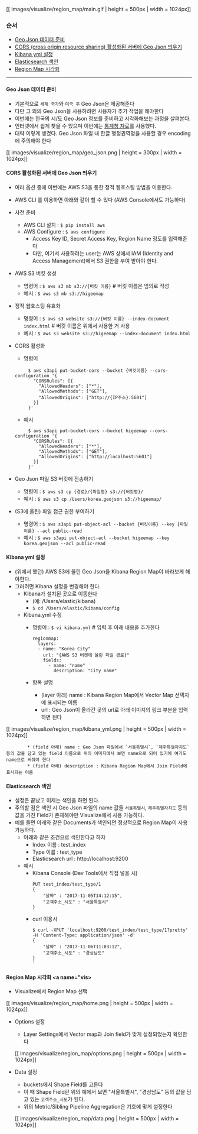 [[ images/visualize/region_map/main.gif | height = 500px | width = 1024px]]

### 순서

* [Geo Json 데이터 준비](#geo)
* [CORS (cross origin resource sharing) 활성화된 서버에 Geo Json 띄우기](#cors)
* [Kibana yml 설정](#kibana)
* [Elasticsearch 색인](#es)
* [Region Map 시각화](#vis)

---
#### Geo Json 데이터 준비 <a name="geo"></a>

* 기본적으로 `세계 국가`와 `미국 주` Geo Json은 제공해준다
* 다만 그 외의 Geo Json을 사용하려면 사용자가 추가 작업을 해야한다
* 이번에는 한국의 시/도 Geo Json 정보를 준비하고 시각화해보는 과정을 살펴본다.
* 인터넷에서 쉽게 찾을 수 있으며 이번에는 [통계청 자료](https://github.com/southkorea/southkorea-maps/blob/master/kostat/2013/json/skorea_provinces_geo_simple.json)를 사용했다. 
* 대략 이렇게 생겼다. Geo Json 파일 내 한글 행정권역명을 사용할 경우 encoding에 주의해야 한다

[[ images/visualize/region_map/geo_json.png | height = 300px | width = 1024px]]

#### CORS 활성화된 서버에 Geo Json 띄우기<a name="cors"></a>

* 여러 옵션 중에 이번에는 AWS S3을 통한 정적 웹호스팅 방법을 이용한다.
* AWS CLI 를 이용하면 아래와 같이 할 수 있다 (AWS Console에서도 가능하다)
* 사전 준비
    * AWS CLI 설치 : `$ pip install aws`
    * AWS Configure : `$ aws configure`
        * Access Key ID, Secret Access Key, Region Name 정도를 입력해준다
        * 다만, 여기서 사용하려는 user는 AWS 상에서 IAM (Identity and Access Management)에서 S3 권한을 부여 받아야 한다. 

* AWS S3 버킷 생성
    * 명령어 : `$ aws s3 mb s3://{버킷 이름}` # 버킷 이름은 임의로 작성
    * 예시 : `$ aws s3 mb s3://higeemap`

* 정적 웹호스팅 유효화
    * 명령어 : `$ aws s3 website s3://{버킷 이름} --index-document index.html` # 버킷 이름은 위에서 사용한 거 사용
    * 예시 : `$ aws s3 website s3://higeemap --index-document index.html`

* CORS 활성화
    * 명령어
    ```
         $ aws s3api put-bucket-cors --bucket {버킷이름} --cors-configuration '{
           "CORSRules": [{
             "AllowedHeaders": ["*"],
             "AllowedMethods": ["GET"],
             "AllowedOrigins": ["http://{IP주소}:5601"]
           }]
         }'
    ```
    * 예시
    ```
         $ aws s3api put-bucket-cors --bucket higeemap --cors-configuration '{
           "CORSRules": [{
             "AllowedHeaders": ["*"],
             "AllowedMethods": ["GET"],
             "AllowedOrigins": ["http://localhost:5601"]
           }]
         }'
    ```

* Geo Json 파일 S3 버킷에 전송하기
    * 명령어 : `$ aws s3 cp {경로}/{파일명} s3://{버킷명}/`
    * 예시 : `$ aws s3 cp /Users/korea.geojson s3://higeemap/`

* (S3에 올린) 파일 접근 권한 부여하기
    * 명령어 : `$ aws s3api put-object-acl --bucket {버킷이름} --key {파일이름} --acl public-read`
    * 예시 : `$ aws s3api put-object-acl --bucket higeemap --key korea.geojson --acl public-read`

#### Kibana yml 설정 <a name="kibana"></a>

* (위에서 했던) AWS S3에 올린 Geo Json을 Kibana Region Map이 바라보게 해야한다.
* 그러려면 Kibana 설정을 변경해야 한다.
    * Kibana가 설치된 곳으로 이동한다 
        * (예: /Users/elastic/kibana)
        * `$ cd /Users/elastic/kibana/config`
    * Kibana.yml 수정
        * 명령어 : `$ vi kibana.yml` # 입력 후 아래 내용을 추가한다

            ```
            regionmap:
              layers:
              - name: "Korea City"
                url: "{AWS S3 버켓에 올린 파일 경로}"
                fields:
                  - name: "name"
                    description: "City name"
            ```
        * 항목 설명
            * (layer 아래) name : Kibana Region Map에서 Vector Map 선택지에 표시되는 이름
            * url : Geo Json이 올라간 곳의 url로 아래 이미지의 링크 부분을 입력하면 된다

[[ images/visualize/region_map/kibana_yml.png | height = 500px | width = 1024px]]

            * (field 아래) name : Geo Json 파일에서 `서울특별시`, `제주특별자치도` 등의 값을 담고 있는 field 이름으로 위의 이미지에서 보면 name으로 되어 있기에 여기도 name으로 써줘야 한다
            * (field 아래) description : Kibana Region Map에서 Join Field에 표시되는 이름

#### Elasticsearch 색인<a name="es"></a>

* 설정은 끝났고 이제는 색인을 하면 된다.
* 주의할 점은 색인 시 Geo Json 파일의 name 값들 `서울특별시`, `제주특별자치도` 등의 값을 가진 Field가 존재해야만 Visualize에서 사용 가능하다.
* 예를 들면 아래와 같은 Documents가 색인되면 정상적으로 Region Map이 사용 가능하다.
    * 아래와 같은 조건으로 색인한다고 하자
        * Index 이름 : test_index
        * Type 이름 : test_type
        * Elasticsearch url : http://localhost:9200
    * 예시
        * Kibana Console (Dev Tools에서 직접 넣을 시)
          ```
          PUT test_index/test_type/1
          {
              "날짜" : "2017-11-05T14:12:15",
              "고객주소_시도" : "서울특별시"
          }
          ```
        * curl 이용시 
          ```
          $ curl -XPUT 'localhost:9200/test_index/test_type/1?pretty' -H 'Content-Type: application/json' -d'
          {
              "날짜" : "2017-11-06T11:03:12",
              "고객주소_시도" : "경상남도"
          }
          '
          ```

#### Region Map 시각화 <a name="vis></a>

* Visualize에서 Region Map 선택

[[ images/visualize/region_map/home.png | height = 500px | width = 1024px]]

* Options 설정
    * Layer Settings에서 Vector map과 Join field가 맞게 설정되었는지 확인한다

    [[ images/visualize/region_map/options.png | height = 500px | width = 1024px]]

* Data 설정
    * buckets에서 Shape Field를 고른다
    * 이 때 Shape Field란 위의 예에서 보면 "서울특별시", "경상남도" 등의 값을 담고 있는 `고객주소_시도`가 된다.
    * 위의 Metric/Sibling Pipeline Aggregation은 기호에 맞게 설정한다

    [[ images/visualize/region_map/data.png | height = 500px | width = 1024px]]